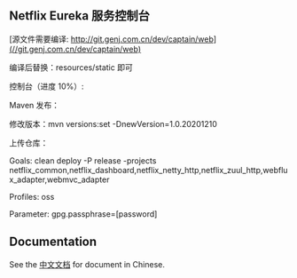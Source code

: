## Netflix Eureka 服务控制台

[源文件需要编译: http://git.genj.com.cn/dev/captain/web](//git.genj.com.cn/dev/captain/web) 


编译后替换：resources/static 即可

控制台（进度 10%）:

Maven 发布：

修改版本：mvn versions:set -DnewVersion=1.0.20201210

上传仓库：

Goals: clean deploy -P release -projects netflix_common,netflix_dashboard,netflix_netty_http,netflix_zuul_http,webflux_adapter,webmvc_adapter

Profiles: oss

Parameter: gpg.passphrase=[password]

## Documentation

See the [中文文档](https://github.com/wshunvx/captain/wiki) for document in Chinese.
